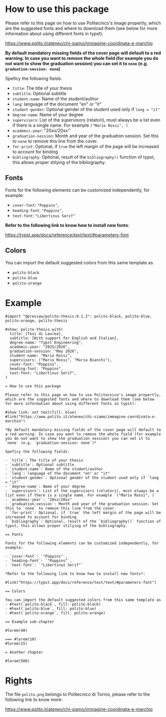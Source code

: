 
# How to use this package

Please refer to this page on how to use Politecnico's image propertly, which are the suggested fonts and where to download them (see below for more information about using different fonts in typst):

https://www.polito.it/ateneo/chi-siamo/immagine-coordinata-e-marchio

**By default mandatory missing fields of the cover page will default to a red warning. In case you want to remove the whole field (for example you do not want to show the graduation session) you can set it to `none` (e.g. `graduation-session: none`)**

Speficy the following fields:

- `title`: The title of your thesis
- `subtitle`: Optional subtitle
- `student-name`: Name of the student/author
- `lang`: language of the document "en" or "it"
- `student-gender`: Optional gender of the student used only if `lang = "it"`
- `degree-name`: Name of your degree
- `supervisors`: List of the supervisors (relatori), must always be a list even if there is a single name. For example `("Mario Rossi", )`
- `academic-year`: "20xx/20xx"
- `graduation-session`: Month and year of the graduation session. Set this to `none` to remove this line from the cover.
- `for-print`: Optional, if `true` the left margin of the page will be increased to account for binding
- `bibliography`: Optional, result of the `bibliography()` function of typst, this allows proper stilying of the bibliography.

## Fonts

Fonts for the following elements can be customized independently, for example:

- `cover-font`: `"Poppins"`,
- `heading-font`: `"Poppins"`,
- `text-font`: `"Libertinus Serif"`

**Refer to the following link to know how to install new fonts**:

https://typst.app/docs/reference/text/text/#parameters-font

## Colors

You can import the default suggested colors from this same template as
- `polito-black`
- `polito-blue`
- `polito-orange`

# Example

```typ
#import "@preview/polito-thesis:0.1.2": polito-black, polito-blue, polito-orange, polito-thesis

#show: polito-thesis.with(
  title: [Tesi di Laurea],
  subtitle: [With support for English and Italian],
  degree-name: "Typst Engineering",
  academic-year: "2025/2026",
  graduation-session: "May 2026",
  student-name: "Mario Rossi",
  supervisors: ("Mario Rossi", "Maria Bianchi"),
  cover-font: "Poppins",
  heading-font: "Poppins",
  text-font: "Libertinus Serif",
)

= How to use this package

Please refer to this page on how to use Politecnico's image propertly, which are the suggested fonts and where to download them (see below for more information about using different fonts in typst):

#show link: set text(fill: blue)
#link("https://www.polito.it/ateneo/chi-siamo/immagine-coordinata-e-marchio")

*By default mandatory missing fields of the cover page will default to a red warning. In case you want to remove the whole field (for example you do not want to show the graduation session) you can set it to `none` (e.g. `graduation-session: none`)*

Speficy the following fields:

- `title`: The title of your thesis
- `subtitle`: Optional subtitle
- `student-name`: Name of the student/author
- `lang`: language of the document "en" or "it"
- `student-gender`: Optional gender of the student used only if `lang = "it"`
- `degree-name`: Name of your degree
- `supervisors`: List of the supervisors (relatori), must always be a list even if there is a single name. For example `("Mario Rossi", )`
- `academic-year`: "20xx/20xx"
- `graduation-session`: Month and year of the graduation session. Set this to `none` to remove this line from the cover.
- `for-print`: Optional, if `true` the left margin of the page will be increased to account for binding
- `bibliography`: Optional, result of the `bibliography()` function of typst, this allows proper stilying of the bibliography.

== Fonts

Fonts for the following elements can be customized independently, for example:

- `cover-font`: `"Poppins"`,
- `heading-font`: `"Poppins"`,
- `text-font`: `"Libertinus Serif"`

*Refer to the following link to know how to install new fonts*:

#link("https://typst.app/docs/reference/text/text/#parameters-font")

== Colors

You can import the default suggested colors from this same template as
- #text(`polito-black`, fill: polito-black)
- #text(`polito-blue`, fill: polito-blue)
- #text(`polito-orange`, fill: polito-orange)

== Example sub-chapter

#lorem(40)

=== #lorem(10)
#lorem(15)

= Another chapter

#lorem(500)

```

# Rights

The file `polito.png` belongs to Politecnico di Torino, please refer to the following link to know more:

https://www.polito.it/ateneo/chi-siamo/immagine-coordinata-e-marchio